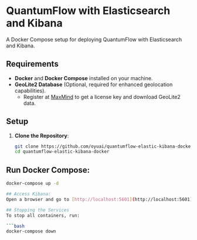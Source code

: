 # QuantumFlow with Elasticsearch and Kibana

A Docker Compose setup for deploying QuantumFlow with Elasticsearch and Kibana.

## Requirements
- **Docker** and **Docker Compose** installed on your machine.
- **GeoLite2 Database** (Optional, required for enhanced geolocation capabilities).
  - Register at [MaxMind](https://www.maxmind.com) to get a license key and download GeoLite2 data.
  
## Setup

1. **Clone the Repository**:
   ```bash
   git clone https://github.com/oyuai/quantumflow-elastic-kibana-docker.git
   cd quantumflow-elastic-kibana-docker
## Run Docker Compose:

```bash
docker-compose up -d

## Access Kibana:
Open a browser and go to [http://localhost:5601](http://localhost:5601) (if navigating directly from machine running docker container) or http://ip-of-host:5601 to start using Kibana.

## Stopping the Services
To stop all containers, run:

```bash
docker-compose down
